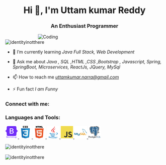 <h1 align="center">Hi 👋, I'm Uttam kumar Reddy</h1>
<h3 align="center">An Enthusiast Programmer</h3>

<img align="right" alt="Coding" width="400" src= "https://payload-cms.code-b.dev/media/Difference%20between%20a%20Full%20Stack%20Developer%20and%20a%20Software%20Engineer-7.gif">
<p align="left"> <img src="https://komarev.com/ghpvc/?username=identityinotthere&label=Profile%20views&color=0e75b6&style=flat" alt="identityinotthere" /> </p>


- 🌱 I’m currently learning *Java Full Stack, Web Development*

- 💬 Ask me about *Java , SQL ,HTML ,CSS ,Bootstrap , Javascript, Spring, SpringBoot, Microservices, ReactJs, JQuery, MySql*

- 📫 How to reach me *uttamkumar.narra@gmail.com*

- ⚡ Fun fact *I am Funny*

<h3 align="left">Connect with me:</h3>
<p align="left">
</p>

<h3 align="left">Languages and Tools:</h3>
<p align="left"> <a href="https://getbootstrap.com" target="_blank" rel="noreferrer"> <img src="https://raw.githubusercontent.com/devicons/devicon/master/icons/bootstrap/bootstrap-plain-wordmark.svg" alt="bootstrap" width="40" height="40"/> </a> <a href="https://www.w3schools.com/css/" target="_blank" rel="noreferrer"> <img src="https://raw.githubusercontent.com/devicons/devicon/master/icons/css3/css3-original-wordmark.svg" alt="css3" width="40" height="40"/> </a> <a href="https://www.w3.org/html/" target="_blank" rel="noreferrer"> <img src="https://raw.githubusercontent.com/devicons/devicon/master/icons/html5/html5-original-wordmark.svg" alt="html5" width="40" height="40"/> </a> <a href="https://www.java.com" target="_blank" rel="noreferrer"> <img src="https://raw.githubusercontent.com/devicons/devicon/master/icons/java/java-original.svg" alt="java" width="40" height="40"/> </a> <a href="https://developer.mozilla.org/en-US/docs/Web/JavaScript" target="_blank" rel="noreferrer"> <img src="https://raw.githubusercontent.com/devicons/devicon/master/icons/javascript/javascript-original.svg" alt="javascript" width="40" height="40"/> </a> <a href="https://www.mysql.com/" target="_blank" rel="noreferrer"> <img src="https://raw.githubusercontent.com/devicons/devicon/master/icons/mysql/mysql-original-wordmark.svg" alt="mysql" width="40" height="40"/> </a> <a href="https://www.postgresql.org" target="_blank" rel="noreferrer"> <img src="https://raw.githubusercontent.com/devicons/devicon/master/icons/postgresql/postgresql-original-wordmark.svg" alt="postgresql" width="40" height="40"/> </a> </p>

<p><img align="center" src="https://github-readme-stats.vercel.app/api/top-langs?username=identityinotthere&show_icons=true&locale=en&layout=compact" alt="identityinotthere" /></p>

<p><img align="center" src="https://github-readme-streak-stats.herokuapp.com/?user=identityinotthere&" alt="identityinotthere" /></p>
